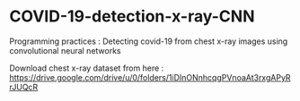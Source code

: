 # COVID-19-detection-x-ray-CNN
Programming practices : 
Detecting covid-19 from chest x-ray images using convolutional neural networks

Download chest x-ray dataset from here : https://drive.google.com/drive/u/0/folders/1iDInONnhcqgPVnoaAt3rxgAPyRrJUQcR
